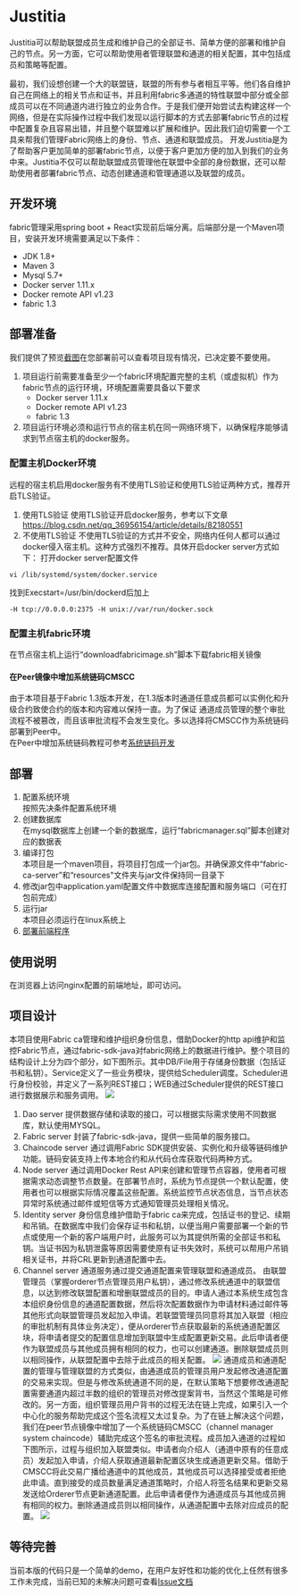 # Justitia
Justitia可以帮助联盟成员生成和维护自己的全部证书、简单方便的部署和维护自己的节点。另一方面，它可以帮助使用者管理联盟和通道的相关配置，其中包括成员和策略等配置。  

最初，我们设想创建一个大的联盟链，联盟的所有参与者相互平等。他们各自维护自己在网络上的相关节点和证书，并且利用fabric多通道的特性联盟中部分或全部成员可以在不同通道内进行独立的业务合作。于是我们便开始尝试去构建这样一个网络，但是在实际操作过程中我们发现以运行脚本的方式去部署fabric节点的过程中配置复杂且容易出错，并且整个联盟难以扩展和维护。因此我们迫切需要一个工具来帮我们管理Fabric网络上的身份、节点、通道和联盟成员。
开发Justitia是为了帮助客户更加简单的部署fabric节点，以便于客户更加方便的加入到我们的业务中来。Justitia不仅可以帮助联盟成员管理他在联盟中全部的身份数据，还可以帮助使用者部署fabric节点、动态创建通道和管理通道以及联盟的成员。


## 开发环境
fabric管理采用spring boot + React实现前后端分离。后端部分是一个Maven项目，安装开发环境需要满足以下条件：
- JDK 1.8+
- Maven 3
- Mysql 5.7+ 
- Docker server 1.11.x
- Docker remote API v1.23
- fabric 1.3

## 部署准备
我们提供了预览[截图](https://github.com/shijinshi/justitia/tree/master/doc/screenshot.md)在您部署前可以查看项目现有情况，已决定要不要使用。

1. 项目运行前需要准备至少一个fabric环境配置完整的主机（或虚拟机）作为fabric节点的运行环境，环境配置需要具备以下要求
    - Docker server 1.11.x
    - Docker remote API v1.23
    - fabric 1.3
2. 项目运行环境必须和运行节点的宿主机在同一网络环境下，以确保程序能够请求到节点宿主机的docker服务。
### 配置主机Docker环境
远程的宿主机启用docker服务有不使用TLS验证和使用TLS验证两种方式，推荐开启TLS验证。
1. 使用TLS验证
使用TLS验证开启docker服务，参考以下文章
https://blog.csdn.net/qq_36956154/article/details/82180551
2. 不使用TLS验证 
不使用TLS验证的方式并不安全，网络内任何人都可以通过docker侵入宿主机。这种方式强烈不推荐。具体开启docker server方式如下： 
打开docker server配置文件
```
vi /lib/systemd/system/docker.service
```
找到Execstart=/usr/bin/dockerd后加上
```
-H tcp://0.0.0.0:2375 -H unix://var/run/docker.sock
```
### 配置主机fabric环境
在节点宿主机上运行“downloadfabricimage.sh”脚本下载fabric相关镜像
#### 在Peer镜像中增加系统链码CMSCC
由于本项目基于Fabric 1.3版本开发，在1.3版本时通道任意成员都可以实例化和升级合约致使合约的版本和内容难以保持一直。为了保证
通道成员管理的整个审批流程不被篡改，而且该审批流程不会发生变化。多以选择将CMSCC作为系统链码部署到Peer中。  
在Peer中增加系统链码教程可参考[系统链码开发](https://github.com/shijinshi/justitia/tree/master/doc/add-system-chaincode.md)

## 部署
1. 配置系统环境  
按照先决条件配置系统环境  
2. 创建数据库  
在mysql数据库上创建一个新的数据库，运行“fabricmanager.sql”脚本创建对应的数据表  
3. 编译打包  
本项目是一个maven项目，将项目打包成一个jar包。并确保源文件中“fabric-ca-server”和“resources"文件夹与jar文件保持同一目录下  
4. 修改jar包中application.yaml配置文件中数据库连接配置和服务端口（可在打包前完成）  
5. 运行jar  
本项目必须运行在linux系统上
6. [部署前端程序](https://github.com/shijinshi/justitia/tree/master/web/README.md)

## 使用说明
在浏览器上访问nginx配置的前端地址，即可访问。

## 项目设计
本项目使用Fabric ca管理和维护组织身份信息，借助Docker的http api维护和监控Fabric节点，通过fabric-sdk-java对fabric网络上的数据进行维护。整个项目的结构设计上分为四个部分，如下图所示。其中DB/File用于存储身份数据（包括证书和私钥）。Service定义了一些业务模块，提供给Scheduler调度。Scheduler进行身份校验，并定义了一系列REST接口；WEB通过Scheduler提供的REST接口进行数据展示和服务调用。
![](https://github.com/shijinshi/justitia/tree/master/doc/img/structure.png)

1.	Dao server
提供数据存储和读取的接口，可以根据实际需求使用不同数据库，默认使用MYSQL。
2.	Fabric server
封装了fabric-sdk-java，提供一些简单的服务接口。
3.	Chaincode server
通过调用Fabric SDK提供安装、实例化和升级等链码维护功能。链码安装支持上传本地合约和从代码仓库获取代码两种方式。
4.	Node server
通过调用Docker Rest API来创建和管理节点容器，使用者可根据需求动态调整节点数量。在部署节点时，系统为节点提供一个默认配置，使用者也可以根据实际情况覆盖这些配置。系统监控节点状态信息，当节点状态异常时系统通过邮件或短信等方式通知管理员处理相关情况。
5.	Identity server
身份信息维护借助于fabric ca来完成，包括证书的登记、续期和吊销。在数据库中我们会保存证书和私钥，以便当用户需要部署一个新的节点或使用一个新的客户端用户时，此服务可以为其提供所需的全部证书和私钥。当证书因为私钥泄露等原因需要使原有证书失效时，系统可以帮用户吊销相关证书，并将CRL更新到通道配置中去。
6.	Channel server
通道服务通过提交通道配置来管理联盟和通道成员。
由联盟管理员（掌握orderer节点管理员用户私钥），通过修改系统通道中的联盟信息，以达到修改联盟配置和增删联盟成员的目的。申请人通过本系统生成包含本组织身份信息的通道配置数据，然后将次配置数据作为申请材料通过邮件等其他形式向联盟管理员发起加入申请。若联盟管理员同意将其加入联盟（相应的审批机制有具体业务决定），便从orderer节点获取最新的系统通道配置区块，将申请者提交的配置信息增加到联盟中生成配置更新交易。此后申请者便作为联盟成员与其他成员拥有相同的权力，也可以创建通道。删除联盟成员则以相同操作，从联盟配置中去除于此成员的相关配置。
![](https://github.com/shijinshi/justitia/tree/master/doc/img/Add-member-to-consortium.png)
通道成员和通道配置的管理与管理联盟的方式类似，由通道成员的管理员用户发起修改通道配置的交易来实现。但是与修改系统通道不同的是，在默认策略下想要修改通道配置需要通道内超过半数的组织的管理员对修改提案背书，当然这个策略是可修改的。另一方面，组织管理员用户背书的过程无法在链上完成，如果引入一个中心化的服务帮助完成这个签名流程又太过复杂。为了在链上解决这个问题，我们在peer节点镜像中增加了一个系统链码CMSCC（channel manager system chaincode）辅助完成这个签名的审批流程。成员加入通道的过程如下图所示，过程与组织加入联盟类似。申请者向介绍人（通道中原有的任意成员）发起加入申请，介绍人获取通道最新配置区块生成通道更新交易。借助于CMSCC将此交易广播给通道中的其他成员，其他成员可以选择接受或者拒绝此申请。直到接受的成员数量满足通道策略时，介绍人将签名结果和更新交易发送给Orderer节点更新通道配置。此后申请者便作为通道成员与其他成员拥有相同的权力。删除通道成员则以相同操作，从通道配置中去除对应成员的配置。
![](https://github.com/shijinshi/justitia/tree/master/doc/img/Add-member-to-channel.png)

## 等待完善
当前本版的代码只是一个简单的demo，在用户友好性和功能的优化上任然有很多工作未完成，当前已知的未解决问题可查看[Issue文档](doc\Issue.md)